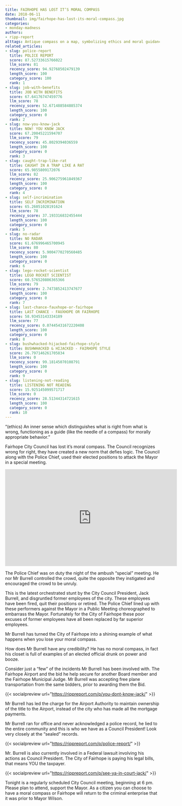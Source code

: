 ```yaml
---
title: FAIRHOPE HAS LOST IT’S MORAL COMPASS
date: 2018-06-11
thumbnail: img/fairhope-has-lost-its-moral-compass.jpg
categories:
- monday-madness
authors:
- ripp-report
alttags: Antique compass on a map, symbolizing ethics and moral guidance lost by Fairhope City Council
related_articles:
- slug: police-report
  title: POLICE REPORT
  score: 87.52733615766022
  llm_score: 81
  recency_score: 94.92768502479139
  length_score: 100
  category_score: 100
  rank: 1
- slug: job-with-benefits
  title: JOB WITH BENEFITS
  score: 67.64176747459776
  llm_score: 78
  recency_score: 52.671488584885374
  length_score: 100
  category_score: 0
  rank: 2
- slug: now-you-know-jack
  title: NOW! YOU KNOW JACK
  score: 67.20045221594707
  llm_score: 79
  recency_score: 45.8029394036559
  length_score: 100
  category_score: 0
  rank: 3
- slug: caught-trap-like-rat
  title: CAUGHT IN A TRAP LIKE A RAT
  score: 65.9855809172076
  llm_score: 82
  recency_score: 25.906275961849367
  length_score: 100
  category_score: 0
  rank: 4
- slug: self-incrimination
  title: SELF INCRIMINATION
  score: 65.26051028191624
  llm_score: 78
  recency_score: 37.193316832455444
  length_score: 100
  category_score: 0
  rank: 5
- slug: no-radar
  title: NO RADAR
  score: 61.676996465700945
  llm_score: 80
  recency_score: 5.9004770270560485
  length_score: 100
  category_score: 0
  rank: 6
- slug: lego-rocket-scientist
  title: LEGO ROCKET SCIENTIST
  score: 60.576520806365366
  llm_score: 79
  recency_score: 2.7473852413747677
  length_score: 100
  category_score: 0
  rank: 7
- slug: last-chance-fauxhope-or-fairhope
  title: LAST CHANCE - FAUXHOPE OR FAIRHOPE
  score: 58.93453143334189
  llm_score: 77
  recency_score: 0.07445431672220408
  length_score: 100
  category_score: 0
  rank: 8
- slug: bushwhacked-hijacked-fairhope-style
  title: BUSHWHACKED & HIJACKED - FAIRHOPE STYLE
  score: 26.797146261705834
  llm_score: 0
  recency_score: 99.18145070108791
  length_score: 100
  category_score: 0
  rank: 9
- slug: listening-not-reading
  title: LISTENING NOT READING
  score: 15.925145099571717
  llm_score: 0
  recency_score: 28.51344314721615
  length_score: 100
  category_score: 0
  rank: 10
---
```

“(ethics) An inner sense which distinguishes what is right from what is wrong, functioning as a guide (like the needle of a compass) for morally appropriate behavior.”

Fairhope City Council has lost it’s moral compass. The Council recognizes wrong for right, they have created a new norm that defies logic. The Council along with the Police Chief, used their elected positions to attack the Mayor in a special meeting.

<iframe width="560" height="315" src="https://www.youtube.com/embed/floTnfOgaBk" frameborder="0" allowfullscreen></iframe>

The Police Chief was on duty the night of the ambush “special” meeting. He nor Mr Burrell controlled the crowd, quite the opposite they instigated and encouraged the crowd to be unruly.

This is the latest orchestrated stunt by the City Council President, Jack Burrell, and disgruntled former employees of the city. These employees have been fired, quit their positions or retired. The Police Chief lined up with these performers against the Mayor in a Public Meeting choreographed to embarrass the Mayor. Fortunately for the City of Fairhope these poor excuses of former employees have all been replaced by far superior employees.

Mr Burrell has turned the City of Fairhope into a shining example of what happens when you lose your moral compass.

How does Mr Burrell have any credibility? He has no moral compass, in fact his closet is full of examples of an elected official drunk on power and booze.

Consider just a “few” of the incidents Mr Burrell has been involved with. The Fairhope Airport and the bid he help secure for another Board member and the Fairhope Municipal Judge. Mr Burrell was accepting free plane transportation from the same bidders, prior to awarding them the Bid.

{{< socialpreview url="https://rippreport.com/p/you-dont-know-jack/" >}}

Mr Burrell has led the charge for the Airport Authority to maintain ownership of the title to the Airport, instead of the city who has made all the mortgage payments.

Mr Burrell ran for office and never acknowledged a police record, he lied to the entire community and this is who we have as a Council President! Look very closely at the “sealed” records.

{{< socialpreview url="https://rippreport.com/p/police-report/" >}}

Mr. Burrell is also currently involved in a Federal lawsuit involving his actions as Council President. The City of Fairhope is paying his legal bills, that means YOU the taxpayer.

{{< socialpreview url="https://rippreport.com/p/see-ya-in-court-jack/" >}}

Tonight is a regularly scheduled City Council meeting, beginning at 6 pm. Please plan to attend, support the Mayor. As a citizen you can choose to have a moral compass or Fairhope will return to the criminal enterprise that it was prior to Mayor Wilson.
